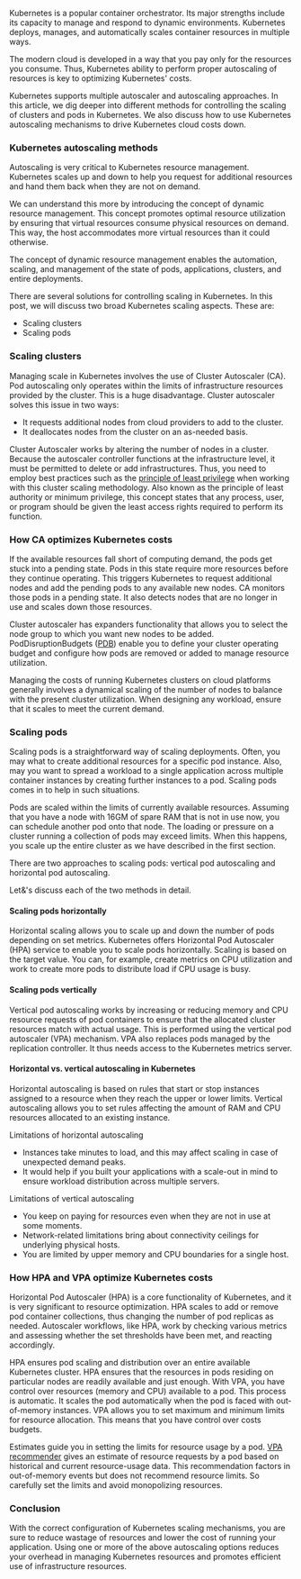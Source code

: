 Kubernetes is a popular container orchestrator. Its major strengths include its capacity to manage and respond to dynamic environments. Kubernetes deploys, manages, and automatically scales container resources in multiple ways.

The modern cloud is developed in a way that you pay only for the resources you consume. Thus, Kubernetes ability to perform proper autoscaling of resources is key to optimizing Kubernetes' costs.

Kubernetes supports multiple autoscaler and autoscaling approaches. In this article, we dig deeper into different methods for controlling the scaling of clusters and pods in Kubernetes. We also discuss how to use Kubernetes autoscaling mechanisms to drive Kubernetes cloud costs down.

### Kubernetes autoscaling methods

Autoscaling is very critical to Kubernetes resource management. Kubernetes scales up and down to help you request for additional resources and hand them back when they are not on demand.

We can understand this more by introducing the concept of dynamic resource management. This concept promotes optimal resource utilization by ensuring that virtual resources consume physical resources on demand. This way, the host accommodates more virtual resources than it could otherwise.

The concept of dynamic resource management enables the automation, scaling, and management of the state of pods, applications, clusters, and entire deployments.

There are several solutions for controlling scaling in Kubernetes. In this post, we will discuss two broad Kubernetes scaling aspects. These are:

- Scaling clusters
- Scaling pods

### Scaling clusters

Managing scale in Kubernetes involves the use of Cluster Autoscaler (CA). Pod autoscaling only operates within the limits of infrastructure resources provided by the cluster. This is a huge disadvantage. Cluster autoscaler solves this issue in two ways:

- It requests additional nodes from cloud providers to add to the cluster.
- It deallocates nodes from the cluster on an as-needed basis.

Cluster Autoscaler works by altering the number of nodes in a cluster. Because the autoscaler controller functions at the infrastructure level, it must be permitted to delete or add infrastructures. Thus, you need to employ best practices such as the [principle of least privilege](https://digitalguardian.com/blog/what-principle-least-privilege-polp-best-practice-information-security-and-compliance#) when working with this cluster scaling methodology. Also known as the principle of least authority or minimum privilege, this concept states that any process, user, or program should be given the least access rights required to perform its function.

### How CA optimizes Kubernetes costs

If the available resources fall short of computing demand, the pods get stuck into a pending state. Pods in this state require more resources before they continue operating. This triggers Kubernetes to request additional nodes and add the pending pods to any available new nodes. CA monitors those pods in a pending state. It also detects nodes that are no longer in use and scales down those resources.

Cluster autoscaler has expanders functionality that allows you to select the node group to which you want new nodes to be added. PodDisruptionBudgets ([PDB](https://kubernetes.io/docs/tasks/run-application/configure-pdb/)) enable you to define your cluster operating budget and configure how pods are removed or added to manage resource utilization.

Managing the costs of running Kubernetes clusters on cloud platforms generally involves a dynamical scaling of the number of nodes to balance with the present cluster utilization. When designing any workload, ensure that it scales to meet the current demand.

### Scaling pods

Scaling pods is a straightforward way of scaling deployments. Often, you may what to create additional resources for a specific pod instance. Also, may you want to spread a workload to a single application across multiple container instances by creating further instances to a pod. Scaling pods comes in to help in such situations.

Pods are scaled within the limits of currently available resources. Assuming that you have a node with 16GM of spare RAM that is not in use now, you can schedule another pod onto that node. The loading or pressure on a cluster running a collection of pods may exceed limits. When this happens, you scale up the entire cluster as we have described in the first section.

There are two approaches to scaling pods: vertical pod autoscaling and horizontal pod autoscaling.

Let&'s discuss each of the two methods in detail.

#### Scaling pods horizontally

Horizontal scaling allows you to scale up and down the number of pods depending on set metrics. Kubernetes offers Horizontal Pod Autoscaler (HPA) service to enable you to scale pods horizontally. Scaling is based on the target value. You can, for example, create metrics on CPU utilization and work to create more pods to distribute load if CPU usage is busy.

#### Scaling pods vertically

Vertical pod autoscaling works by increasing or reducing memory and CPU resource requests of pod containers to ensure that the allocated cluster resources match with actual usage. This is performed using the vertical pod autoscaler (VPA) mechanism. VPA also replaces pods managed by the replication controller. It thus needs access to the Kubernetes metrics server.

#### Horizontal vs. vertical autoscaling in Kubernetes

Horizontal autoscaling is based on rules that start or stop instances assigned to a resource when they reach the upper or lower limits. Vertical autoscaling allows you to set rules affecting the amount of RAM and CPU resources allocated to an existing instance.

Limitations of horizontal autoscaling

- Instances take minutes to load, and this may affect scaling in case of unexpected demand peaks.
- It would help if you built your applications with a scale-out in mind to ensure workload distribution across multiple servers.

Limitations of vertical autoscaling

- You keep on paying for resources even when they are not in use at some moments.
- Network-related limitations bring about connectivity ceilings for underlying physical hosts.
- You are limited by upper memory and CPU boundaries for a single host.

### How HPA and VPA optimize Kubernetes costs

Horizontal Pod Autoscaler (HPA) is a core functionality of Kubernetes, and it is very significant to resource optimization. HPA scales to add or remove pod container collections, thus changing the number of pod replicas as needed. Autoscaler workflows, like HPA, work by checking various metrics and assessing whether the set thresholds have been met, and reacting accordingly.

HPA ensures pod scaling and distribution over an entire available Kubernetes cluster. HPA ensures that the resources in pods residing on particular nodes are readily available and just enough. With VPA, you have control over resources (memory and CPU) available to a pod. This process is automatic. It scales the pod automatically when the pod is faced with out-of-memory instances. VPA allows you to set maximum and minimum limits for resource allocation. This means that you have control over costs budgets.

Estimates guide you in setting the limits for resource usage by a pod. [VPA recommender](https://github.com/kubernetes/autoscaler/blob/master/vertical-pod-autoscaler/pkg/recommender/README.md) gives an estimate of resource requests by a pod based on historical and current resource-usage data. This recommendation factors in out-of-memory events but does not recommend resource limits. So carefully set the limits and avoid monopolizing resources.

### Conclusion

With the correct configuration of Kubernetes scaling mechanisms, you are sure to reduce wastage of resources and lower the cost of running your application. Using one or more of the above autoscaling options reduces your overhead in managing Kubernetes resources and promotes efficient use of infrastructure resources.